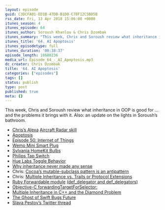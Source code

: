 ```yaml
---
layout: episode
guid: C3DCFA01-ED1B-47DB-B1D0-C78F12C5BD5B
rss_date: Fri, 13 Apr 2018 15:06:00 +0000
itunes_season: 4
itunes_episode: 64
itunes_author: Soroush Khanlou & Chris Dzombak
itunes_summary: "This week, Chris and Soroush review what inheritance in OOP is good for … and the problems it brings with it. Also: an update on the lights in Soroush’s bathroom."
itunes_title: '64. AI Apoptosis'
itunes_episodetype: full
itunes_duration: '00:38:37'
episode_length: 18680236
media_url: Episode_64_-_AI_Apoptosis.mp3
dc_creator: Chris Dzombak
title: '64. AI Apoptosis'
categories: ["episodes"]
tags: []
status: publish
type: post
published: true
meta: {}
---
```

This week, Chris and Soroush review what inheritance in OOP is good for … and the problems it brings with it. Also: an update on the lights in Soroush’s bathroom.

- [Chris’s Alexa](https://www.radarskill.dzombak.com/) [Aircraft R](https://www.radarskill.dzombak.com/)[adar skill](https://www.radarskill.dzombak.com/)
- [Apoptosis](https://en.wikipedia.org/wiki/Apoptosis)
- [Episode 50: Internet of Things](https://www.patreon.com/posts/50-internet-of-15324691)
- [Wemo Mini Smart Plug](https://www.amazon.com/gp/product/B01NBI0A6R)
- [Sylvania HomeKit Bulbs](https://consumer.sylvania.com/our-products/smart/smart-connected-lighting/index.jsp)
- [Philips Tap Switch](https://www2.meethue.com/en-us/p/hue-tap-switch/046677456696)
- [Hue Labs Toggle Behavior](http://labs.meethue.com/formulas/huelabs/tap-toggle)
- [Why inheritance never made any sense](https://www.sicpers.info/2018/03/why-inheritance-never-made-any-sense/)
- Chris: [Cocoa’s mutable-subclass pattern is an antipattern](https://www.dzombak.com/blog/2015/05/Cocoa-s-mutable-subclass-pattern-is-an-antipattern.html)
- Chris: [Multiple Inheritance vs. Traits or Protocol Extensions](https://www.dzombak.com/blog/2015/06/Multiple-Inheritance-vs--Traits-or-Protocol-Extensions.html)
- [Ruby Forwardable module](http://ruby-doc.org/stdlib-2.0.0/libdoc/forwardable/rdoc/Forwardable.html#method-i-def_delegator) [](http://ruby-doc.org/stdlib-2.0.0/libdoc/forwardable/rdoc/Forwardable.html#method-i-def_delegator) [(](http://ruby-doc.org/stdlib-2.0.0/libdoc/forwardable/rdoc/Forwardable.html#method-i-def_delegator)[def\_delegator and def\_delegators)](http://ruby-doc.org/stdlib-2.0.0/libdoc/forwardable/rdoc/Forwardable.html#method-i-def_delegator)
- [Objective-C forwardingTargetForSelector:](https://developer.apple.com/documentation/objectivec/nsobject/1418855-forwardingtargetforselector)
- [Multiple Inheritance in C++ and the Diamond Problem](https://medium.freecodecamp.org/multiple-inheritance-in-c-and-the-diamond-problem-7c12a9ddbbec)
- [The Ghost of Swift Bugs Future](https://nomothetis.svbtle.com/the-ghost-of-swift-bugs-future)
- [Slava Pestov’s Twitter thread](https://twitter.com/slava_pestov/status/982849139418345473)
